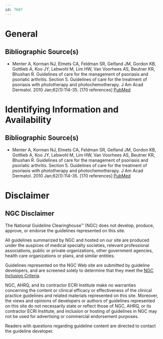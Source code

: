 ```yaml
---
id: 7687
---
```


# General

## Bibliographic Source(s)

- Menter A, Korman NJ, Elmets CA, Feldman SR, Gelfand JM, Gordon KB, Gottlieb A, Koo JY, Lebwohl M, Lim HW, Van Voorhees AS, Beutner KR, Bhushan R. Guidelines of care for the management of psoriasis and psoriatic arthritis. Section 5. Guidelines of care for the treatment of psoriasis with phototherapy and photochemotherapy. J Am Acad Dermatol. 2010 Jan;62(1):114-35. [170 references] [ PubMed ](http://www.ncbi.nlm.nih.gov/entrez/query.fcgi?cmd=Retrieve&db=pubmed&dopt=Abstract&list_uids=19811850)

# Identifying Information and Availability

## Bibliographic Source(s)

- Menter A, Korman NJ, Elmets CA, Feldman SR, Gelfand JM, Gordon KB, Gottlieb A, Koo JY, Lebwohl M, Lim HW, Van Voorhees AS, Beutner KR, Bhushan R. Guidelines of care for the management of psoriasis and psoriatic arthritis. Section 5. Guidelines of care for the treatment of psoriasis with phototherapy and photochemotherapy. J Am Acad Dermatol. 2010 Jan;62(1):114-35. [170 references] [ PubMed ](http://www.ncbi.nlm.nih.gov/entrez/query.fcgi?cmd=Retrieve&db=pubmed&dopt=Abstract&list_uids=19811850)

# Disclaimer

## NGC Disclaimer

The National Guideline Clearinghouse™ (NGC) does not develop, produce, approve, or endorse the guidelines represented on this site.

All guidelines summarized by NGC and hosted on our site are produced under the auspices of medical specialty societies, relevant professional associations, public or private organizations, other government agencies, health care organizations or plans, and similar entities.

Guidelines represented on the NGC Web site are submitted by guideline developers, and are screened solely to determine that they meet the [NGC Inclusion Criteria](/help-and-about/summaries/inclusion-criteria).

NGC, AHRQ, and its contractor ECRI Institute make no warranties concerning the content or clinical efficacy or effectiveness of the clinical practice guidelines and related materials represented on this site. Moreover, the views and opinions of developers or authors of guidelines represented on this site do not necessarily state or reflect those of NGC, AHRQ, or its contractor ECRI Institute, and inclusion or hosting of guidelines in NGC may not be used for advertising or commercial endorsement purposes.

Readers with questions regarding guideline content are directed to contact the guideline developer.

